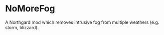# NoMoreFog
A Northgard mod which removes intrusive fog from multiple weathers (e.g. storm, blizzard).
